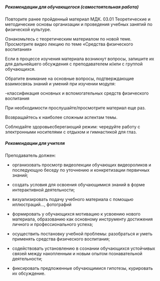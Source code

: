 ##### Рекомендации для обучающегося (самостоятельная работа)
Повторите ранее пройденный материал МДК. 03.01 Теоретические и методические основы организации и  проведения учебных занятий по физической культуре.  

Ознакомьтесь с теоретическим материалом по новой теме. Просмотрите видео лекцию по теме «Средства физического воспитания»  

Если в процессе изучения материала возникнут вопросы, запишите их для дальнейшего обсуждения с преподавателем и/или с группой обучающихся.  

Обратите внимание на основные вопросы, подтверждающие взаимосвязь знаний и умений при изучении модуля:  

-классификация основных и вспомогательных средств физического воспитания 

При необходимости прослушайте/просмотрите материал еще раз.  

Возвращайтесь к наиболее сложным аспектам темы. 

Соблюдайте здоровьесберегающий режим: чередуйте работу с электронными носителями с отдыхом и гимнастикой для глаз. 

##### Рекомендации для учителя
Преподаватель должен:  

- организовать просмотр видеолекции обучающих видеороликов и последующую беседу по уточнению и конкретизации первичных знаний;  

- создать условия для освоения обучающимися знаний в форме интерактивной деятельности; 

- визуализировать подачу учебного материала с помощью иллюстраций…, фотографий 

- формировать у обучающихся мотивацию к усвоению нового материала, образованию как основному инструменту достижения личного и профессионального успеха; 

- осуществить постановку учебной проблемы: разобраться и уметь применять средства физического воспитания; 

-  содействовать установлению в сознании обучающихся устойчивых связей между накопленным и новым опытом познавательной деятельности; 

- фиксировать предложенные обучающимися гипотезы, курировать их обсуждение. 